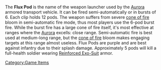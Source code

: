 The **Flux Pod** is the name of the weapon launcher used by the
[Aurora](Aurora "wikilink") armored transport vehicle. It can be fired
semi-automatically or in bursts of 6. Each clip holds 12 pods. The
weapon suffers from severe [cone of fire](cone_of_fire "wikilink") bloom
in semi-automatic fire mode, thus most players use the 6-pod burst fire.
While the burst fire has a large cone of fire itself, it's most
effective at ranges where the [Aurora](Aurora "wikilink") excells: close
range. Semi-automatic fire is best used at medium-long range, but the
[cone of fire](cone_of_fire "wikilink") bloom makes engaging targets at
this range almost useless. Flux Pods are purple and are best against
infantry due to their splash damage. Approximately 5 pods will kill a
full-health soldier wearing [Reinforced
Exo-Suit](Reinforced_Exo-Suit "wikilink") armor.

[Category:Game Items](Category:Game_Items "wikilink")